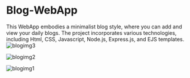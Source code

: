 # Blog-WebApp
 This WebApp embodies a minimalist blog style, where you can add and view your daily blogs. The project incorporates various technologies, including Html, CSS, Javascript, Node.js, Express.js, and EJS templates.
![blogimg3](https://github.com/khushi2323/Blog-WebApp/assets/95963491/7a6289c8-3250-40a9-84fb-df015f4f51ca)


![blogimg2](https://github.com/khushi2323/Blog-WebApp/assets/95963491/a3f5632c-4f99-455c-b330-4b90b8fe9560)


![blogimg1](https://github.com/khushi2323/Blog-WebApp/assets/95963491/fb29b68c-6c80-4d75-b2ab-9b022d6f9b1e)

